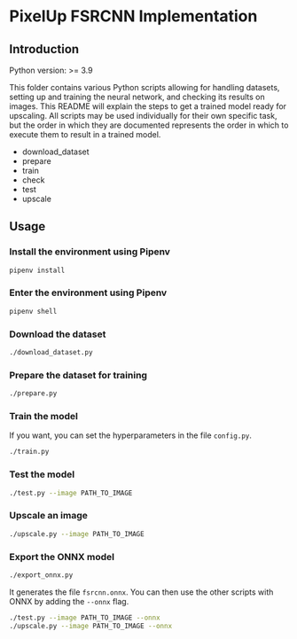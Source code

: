 # PixelUp FSRCNN Implementation


## Introduction

Python version:		>= 3.9

This folder contains various Python scripts allowing for handling datasets, setting up and training the neural network, and checking its results on images.
This README will explain the steps to get a trained model ready for upscaling.
All scripts may be used individually for their own specific task, but the order in which they are documented
represents the order in which to execute them to result in a trained model.

* download_dataset
* prepare
* train
* check
* test
* upscale



## Usage

### Install the environment using Pipenv

``` sh
pipenv install
```

### Enter the environment using Pipenv

``` sh
pipenv shell
```

### Download the dataset

``` sh
./download_dataset.py
```

### Prepare the dataset for training

``` sh
./prepare.py
```

### Train the model

If you want, you can set the hyperparameters in the file `config.py`.

``` sh
./train.py
```

### Test the model 

``` sh
./test.py --image PATH_TO_IMAGE
```

### Upscale an image

``` sh
./upscale.py --image PATH_TO_IMAGE
```

### Export the ONNX model

``` sh
./export_onnx.py 
```

It generates the file `fsrcnn.onnx`. You can then use the other scripts with ONNX by adding the `--onnx` flag.

``` sh
./test.py --image PATH_TO_IMAGE --onnx
./upscale.py --image PATH_TO_IMAGE --onnx
```

